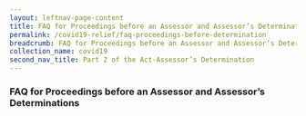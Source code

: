 ```yaml
---
layout: leftnav-page-content
title: FAQ for Proceedings before an Assessor and Assessor’s Determinations
permalink: /covid19-relief/faq-proceedings-before-determination
breadcrumb: FAQ for Proceedings before an Assessor and Assessor’s Determinations
collection_name: covid19
second_nav_title: Part 2 of the Act-Assessor’s Determination
---
```

### FAQ for Proceedings before an Assessor and Assessor’s Determinations ###

